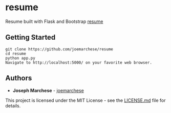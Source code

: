 # resume
Resume built with Flask and Bootstrap
[resume](https://marcheseresume.herokuapp.com/)

## Getting Started

```
git clone https://github.com/joemarchese/resume
cd resume
python app.py
Navigate to http://localhost:5000/ on your favorite web browser.
```

## Authors

* **Joseph Marchese** - [joemarchese](https://github.com/joemarchese)

This project is licensed under the MIT License - see the [LICENSE.md](LICENSE) file for details.
